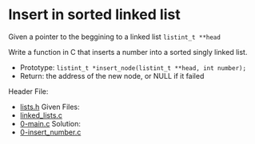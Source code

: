 # Insert in sorted linked list #
Given a pointer to the beggining to a linked list `listint_t **head`

Write a function in C that inserts a number into a sorted singly linked list.

- Prototype: `listint_t *insert_node(listint_t **head, int number);`
- Return: the address of the new node, or NULL if it failed

Header File:
- [lists.h](lists.h "lists.h - Header file.")
Given Files:
- [linked_lists.c](linked_lists.c "linked_lists.c - Given file.")
- [0-main.c](0-main.c "linked_lists.c - Given file.")
Solution:
- [0-insert_number.c](0-insert_number.c "0-insert_number.c - Solution file.")

